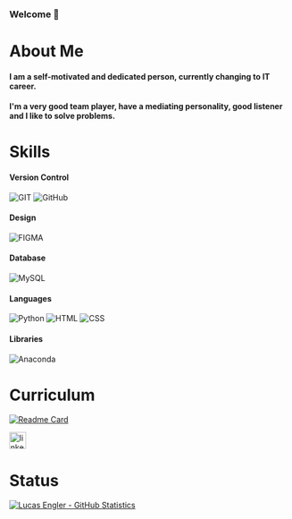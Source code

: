 ### Welcome 👋


# About Me

#### I am a self-motivated and dedicated person, currently changing to IT career.
#### I'm a very good team player, have a mediating personality, good listener and I like to solve problems.

# Skills

#### Version Control

![GIT](https://img.shields.io/badge/GIT-E44C30?style=for-the-badge&logo=git&logoColor=white)
![GitHub](https://img.shields.io/badge/GitHub-100000?style=for-the-badge&logo=github&logoColor=white)

#### Design

![FIGMA](https://img.shields.io/badge/Figma-F24E1E?style=for-the-badge&logo=figma&logoColor=white)

#### Database

![MySQL](https://img.shields.io/badge/MySQL-005C84?style=for-the-badge&logo=mysql&logoColor=white)

#### Languages

![Python](https://img.shields.io/badge/python-3670A0?style=for-the-badge&logo=python&logoColor=ffdd54)
![HTML](https://img.shields.io/badge/HTML-E34F26?style=for-the-badge&logo=html5&logoColor=white)
![CSS](https://img.shields.io/badge/CSS-1572B6?style=for-the-badge&logo=css3&logoColor=white)

#### Libraries

![Anaconda](https://img.shields.io/badge/Anaconda-%2344A833.svg?style=for-the-badge&logo=anaconda&logoColor=white)

# Curriculum

[![Readme Card](https://github-readme-stats.vercel.app/api/pin/?username=O-Aprendiz-Python&repo=O-Aprendiz-Python)](https://o-aprendiz-python.github.io/O-Aprendiz-Python/)

[<img src='https://img.shields.io/badge/LinkedIn-0077B5?style=for-the-badge&logo=linkedin&logoColor=white' alt='linkedin' height=30>](https://www.linkedin.com/in/lucas-engler-893801181/)

# Status

[![Lucas Engler - GitHub Statistics](https://github-readme-stats.vercel.app/api?username=O-Aprendiz-Python&theme=cobalt)](https://github.com/O-Aprendiz-Python/github-readme-stats)
